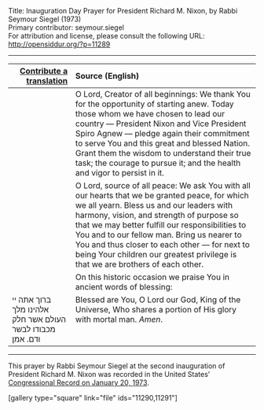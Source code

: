 <html>
<head></head>
<body>
Title: Inauguration Day Prayer for President Richard M. Nixon, by Rabbi Seymour Siegel (1973)<br />
Primary contributor: seymour.siegel<br />
For attribution and license, please consult the following URL: <a href="http://opensiddur.org/?p=11289">http://opensiddur.org/?p=11289</a>
<p />
<hr />

<table style="margin-left: auto;margin-right: auto;" class="draggable">
<thead><tr><th id="x" style="text-align: right;"><a href="/contribute/upload/">Contribute a translation</a></th><th style="text-align: left;">Source (English)</th></tr></thead>
<tbody>
<tr><td style="vertical-align:top;">
<div class="liturgy"><span lang="he">

</span></div></td>
 
<td style="vertical-align:top;">
<div class="english">
O Lord, Creator of all beginnings: 
We thank You for the opportunity of starting anew. 
Today those whom we have chosen to lead our country — 
President Nixon and Vice President Spiro Agnew — 
pledge again their commitment to serve You 
and this great and blessed Nation. 
Grant them the wisdom to understand their true task; 
the courage to pursue it; 
and the health and vigor to persist in it.
</div></td></tr>


<tr><td style="vertical-align:top;">
<div class="liturgy"><span lang="he">

</span></div></td>
 
<td style="vertical-align:top;">
<div class="english">
O Lord, source of all peace: 
We ask You with all our hearts 
that we be granted peace, 
for which we all yearn. 
Bless us and our leaders 
with harmony, 
vision, 
and strength of purpose 
so that we may better fulfill our responsibilities 
to You and to our fellow man. 
Bring us nearer to You 
and thus closer to each other — 
for next to being Your children 
our greatest privilege is that we are brothers of each other.
</div></td></tr>


<tr><td style="vertical-align:top;">
<div class="liturgy"><span lang="he">

</span></div></td>
 
<td style="vertical-align:top;">
<div class="english">
On this historic occasion 
we praise You in ancient words of blessing:
</div></td></tr>


<tr><td style="vertical-align:top;">
<div class="liturgy"><span lang="he">
בּרוך אתּה
יי אלהינו
מלך העולם
אשר חלק מכבודו 
לבשר ודם.
אמן׃
</span></div></td>
 
<td style="vertical-align:top;">
<div class="english">
Blessed are You, 
O Lord our God, 
King of the Universe,
Who shares a portion of His glory 
with mortal man. 
<em>Amen</em>.
</div></td></tr>
</tbody></table>

<hr />

This prayer by Rabbi Seymour Siegel at the second inauguration of President Richard M. Nixon was recorded in the United States’ <a href="https://archive.org/stream/congressionalrec119aunit#page/n835/mode/2up">Congressional Record on January 20, 1973</a>.

[gallery type="square" link="file" ids="11290,11291"]
</body>
</html>
